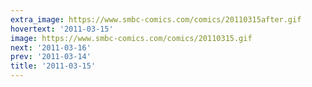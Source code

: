 ```yaml
---
extra_image: https://www.smbc-comics.com/comics/20110315after.gif
hovertext: '2011-03-15'
image: https://www.smbc-comics.com/comics/20110315.gif
next: '2011-03-16'
prev: '2011-03-14'
title: '2011-03-15'
---
```

